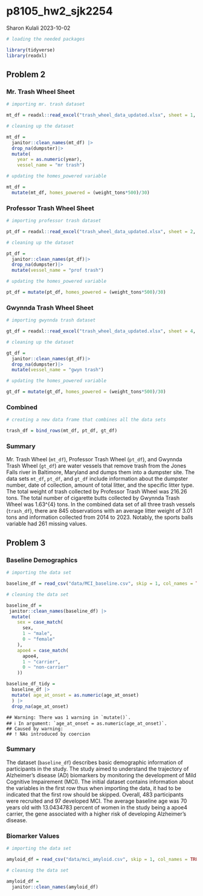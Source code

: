 p8105_hw2_sjk2254
================
Sharon Kulali
2023-10-02

``` r
# loading the needed packages

library(tidyverse)
library(readxl)
```

## Problem 2

### Mr. Trash Wheel Sheet

``` r
# importing mr. trash dataset

mt_df = readxl::read_excel("trash_wheel_data_updated.xlsx", sheet = 1, range = "A2:N587") 
```

``` r
# cleaning up the dataset

mt_df =
  janitor::clean_names(mt_df) |> 
  drop_na(dumpster)|> 
  mutate(
    year = as.numeric(year),
    vessel_name = "mr trash")
```

``` r
# updating the homes_powered variable

mt_df = 
  mutate(mt_df, homes_powered = (weight_tons*500)/30)
```

### Professor Trash Wheel Sheet

``` r
# importing professor trash dataset

pt_df = readxl::read_excel("trash_wheel_data_updated.xlsx", sheet = 2, range = "A2:M109")
```

``` r
# cleaning up the dataset

pt_df =
  janitor::clean_names(pt_df)|> 
  drop_na(dumpster)|> 
  mutate(vessel_name = "prof trash")
```

``` r
# updating the homes_powered variable

pt_df = mutate(pt_df, homes_powered = (weight_tons*500)/30)
```

### Gwynnda Trash Wheel Sheet

``` r
# importing gwynnda trash dataset

gt_df = readxl::read_excel("trash_wheel_data_updated.xlsx", sheet = 4, range = "A2:L159")
```

``` r
# cleaning up the dataset

gt_df =
  janitor::clean_names(gt_df)|> 
  drop_na(dumpster)|> 
  mutate(vessel_name = "gwyn trash") 
```

``` r
# updating the homes_powered variable

gt_df = mutate(gt_df, homes_powered = (weight_tons*500)/30)
```

### Combined

``` r
# creating a new data frame that combines all the data sets

trash_df = bind_rows(mt_df, pt_df, gt_df)
```

### Summary

Mr. Trash Wheel (`mt_df`), Professor Trash Wheel (`pt_df`), and Gwynnda
Trash Wheel (`gt_df`) are water vessels that remove trash from the Jones
Falls river in Baltimore, Maryland and dumps them into a dumpster site.
The data sets `mt_df`, `pt_df`, and `gt_df` include information about
the dumpster number, date of collection, amount of total litter, and the
specific litter type. The total weight of trash collected by Professor
Trash Wheel was 216.26 tons. The total number of cigarette butts
collected by Gwynnda Trash Wheel was 1.63^{4} tons. In the combined data
set of all three trash vessels (`trash_df`), there are 845 observations
with an average litter weight of 3.01 tons and information collected
from 2014 to 2023. Notably, the sports balls variable had 261 missing
values.

## Problem 3

### Baseline Demographics

``` r
# importing the data set

baseline_df = read_csv("data/MCI_baseline.csv", skip = 1, col_names = TRUE)
```

``` r
# cleaning the data set

baseline_df =
 janitor::clean_names(baseline_df) |> 
  mutate(
    sex = case_match(
      sex,
      1 ~ "male",
      0 ~ "female"
    ),
    apoe4 = case_match(
      apoe4,
      1 ~ "carrier",
      0 ~ "non-carrier"
    )) 

baseline_df_tidy =
  baseline_df |> 
  mutate( age_at_onset = as.numeric(age_at_onset)
  ) |> 
  drop_na(age_at_onset)
```

    ## Warning: There was 1 warning in `mutate()`.
    ## ℹ In argument: `age_at_onset = as.numeric(age_at_onset)`.
    ## Caused by warning:
    ## ! NAs introduced by coercion

### Summary

The dataset (`baseline_df`) describes basic demographic information of
participants in the study. The study aimed to understand the trajectory
of Alzheimer’s disease (AD) biomarkers by monitoring the development of
Mild Cognitive Impairement (MCI). The initial dataset contains
information about the variables in the first row thus when importing the
data, it had to be indicated that the first row should be skipped.
Overall, 483 participants were recruited and 97 developed MCI. The
average baseline age was 70 years old with 13.0434783 percent of women
in the study being a apoe4 carrier, the gene associated with a higher
risk of developing Alzheimer’s disease.

### Biomarker Values

``` r
# importing the data set

amyloid_df = read_csv("data/mci_amyloid.csv", skip = 1, col_names = TRUE)
```

``` r
# cleaning the data set

amyloid_df =
  janitor::clean_names(amyloid_df)
```
